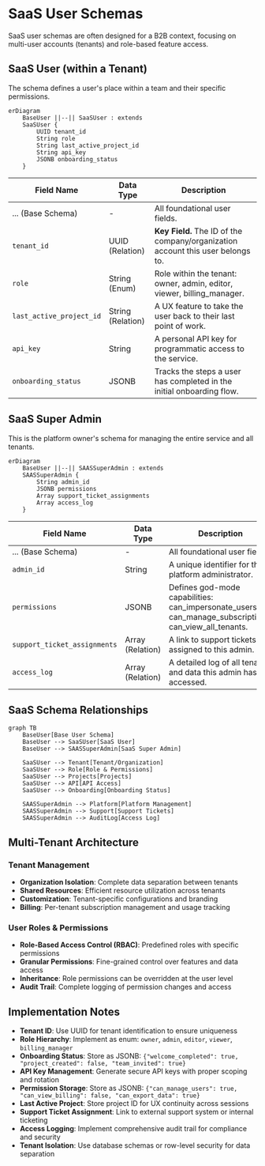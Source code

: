 # SaaS User Schemas

SaaS user schemas are often designed for a B2B context, focusing on multi-user accounts (tenants) and role-based feature access.

## SaaS User (within a Tenant)

The schema defines a user's place within a team and their specific permissions.

```mermaid
erDiagram
    BaseUser ||--|| SaaSUser : extends
    SaaSUser {
        UUID tenant_id
        String role
        String last_active_project_id
        String api_key
        JSONB onboarding_status
    }
```

| Field Name | Data Type | Description |
|------------|-----------|-------------|
| ... (Base Schema) | - | All foundational user fields. |
| `tenant_id` | UUID (Relation) | **Key Field.** The ID of the company/organization account this user belongs to. |
| `role` | String (Enum) | Role within the tenant: owner, admin, editor, viewer, billing_manager. |
| `last_active_project_id` | String (Relation) | A UX feature to take the user back to their last point of work. |
| `api_key` | String | A personal API key for programmatic access to the service. |
| `onboarding_status` | JSONB | Tracks the steps a user has completed in the initial onboarding flow. |

## SaaS Super Admin

This is the platform owner's schema for managing the entire service and all tenants.

```mermaid
erDiagram
    BaseUser ||--|| SAASSuperAdmin : extends
    SAASSuperAdmin {
        String admin_id
        JSONB permissions
        Array support_ticket_assignments
        Array access_log
    }
```

| Field Name | Data Type | Description |
|------------|-----------|-------------|
| ... (Base Schema) | - | All foundational user fields. |
| `admin_id` | String | A unique identifier for the platform administrator. |
| `permissions` | JSONB | Defines god-mode capabilities: can_impersonate_users, can_manage_subscriptions, can_view_all_tenants. |
| `support_ticket_assignments` | Array (Relation) | A link to support tickets assigned to this admin. |
| `access_log` | Array (Relation) | A detailed log of all tenants and data this admin has accessed. |

## SaaS Schema Relationships

```mermaid
graph TB
    BaseUser[Base User Schema]
    BaseUser --> SaaSUser[SaaS User]
    BaseUser --> SAASSuperAdmin[SaaS Super Admin]
    
    SaaSUser --> Tenant[Tenant/Organization]
    SaaSUser --> Role[Role & Permissions]
    SaaSUser --> Projects[Projects]
    SaaSUser --> API[API Access]
    SaaSUser --> Onboarding[Onboarding Status]
    
    SAASSuperAdmin --> Platform[Platform Management]
    SAASSuperAdmin --> Support[Support Tickets]
    SAASSuperAdmin --> AuditLog[Access Log]
```

## Multi-Tenant Architecture

### Tenant Management
- **Organization Isolation**: Complete data separation between tenants
- **Shared Resources**: Efficient resource utilization across tenants
- **Customization**: Tenant-specific configurations and branding
- **Billing**: Per-tenant subscription management and usage tracking

### User Roles & Permissions
- **Role-Based Access Control (RBAC)**: Predefined roles with specific permissions
- **Granular Permissions**: Fine-grained control over features and data access
- **Inheritance**: Role permissions can be overridden at the user level
- **Audit Trail**: Complete logging of permission changes and access

## Implementation Notes

- **Tenant ID**: Use UUID for tenant identification to ensure uniqueness
- **Role Hierarchy**: Implement as enum: `owner`, `admin`, `editor`, `viewer`, `billing_manager`
- **Onboarding Status**: Store as JSONB: `{"welcome_completed": true, "project_created": false, "team_invited": true}`
- **API Key Management**: Generate secure API keys with proper scoping and rotation
- **Permission Storage**: Store as JSONB: `{"can_manage_users": true, "can_view_billing": false, "can_export_data": true}`
- **Last Active Project**: Store project ID for UX continuity across sessions
- **Support Ticket Assignment**: Link to external support system or internal ticketing
- **Access Logging**: Implement comprehensive audit trail for compliance and security
- **Tenant Isolation**: Use database schemas or row-level security for data separation 